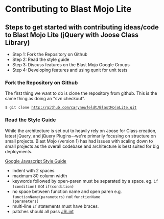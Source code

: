 # Contributing to Blast Mojo Lite

## Steps to get started with contributing ideas/code to Blast Mojo Lite (jQuery with Joose Class Library) 
* Step 1: Fork the Repository on Github
* Step 2: Read the style guide
* Step 3: Discuss features on the Blast Mojo Google Groups
* Step 4: Developing features and using qunit for unit tests

### Fork the Repository on Github

The first thing we want to do is clone the repository from github. This is the same thing as doing an "svn checkout".

<code>$ git clone http://github.com/carynewfeldt/BlastMojoLite.git</code>

### Read the Style Guide

While the architecture is set out to heavily rely on Joose for Class creation, latest jQuery, and jQuery Plugins--we're primarily focusing on structure on small projects. Blast Mojo (version 1) has had issues with scaling down to small projects as the overall codebase and architecture is best suited for big deployments.

[Google Javascript Style Guide](http://google-styleguide.googlecode.com/svn/trunk/javascriptguide.xml)

* Indent with 2 spaces
* maximum 80 column width
* keywords followed by open-paren must be separated by a space. eg. <code>if (condition)</code> not <code>if(condition)</code>
* no space between function name and open paren e.g. <code>functionName(parameters)</code> not <code>functionName (parameters)</code>
* multi-line <code>if</code> statements must have braces.
* patches should all pass [JSLint](http://jslint.com)

